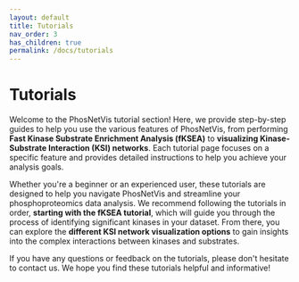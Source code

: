 ```yaml
---
layout: default
title: Tutorials
nav_order: 3
has_children: true
permalink: /docs/tutorials
---
```


# Tutorials

Welcome to the PhosNetVis tutorial section! Here, we provide step-by-step guides to help you use the various features of PhosNetVis, from performing **Fast Kinase Substrate Enrichment Analysis (fKSEA)** to **visualizing Kinase-Substrate Interaction (KSI) networks**. Each tutorial page focuses on a specific feature and provides detailed instructions to help you achieve your analysis goals.

Whether you're a beginner or an experienced user, these tutorials are designed to help you navigate PhosNetVis and streamline your phosphoproteomics data analysis. We recommend following the tutorials in order, **starting with the fKSEA tutorial**, which will guide you through the process of identifying significant kinases in your dataset. From there, you can explore the **different KSI network visualization options** to gain insights into the complex interactions between kinases and substrates.

If you have any questions or feedback on the tutorials, please don't hesitate to contact us. We hope you find these tutorials helpful and informative!

<!-- To make it as easy as possible to write documentation in plain Markdown, most UI components are styled using default Markdown elements with few additional CSS classes needed.
{: .fs-6 .fw-300 } -->
